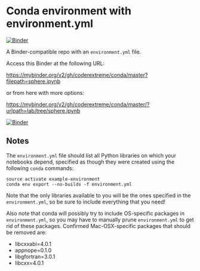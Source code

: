# Conda environment with environment.yml

[![Binder](http://mybinder.org/badge_logo.svg)](https://mybinder.org/v2/gh/coderextreme/conda/master?filepath=sphere.ipynb
)

A Binder-compatible repo with an `environment.yml` file.

Access this Binder at the following URL:

https://mybinder.org/v2/gh/coderextreme/conda/master?filepath=sphere.ipynb

or from here with more options:

https://mybinder.org/v2/gh/coderextreme/conda/master/?urlpath=lab/tree/sphere.ipynb

[![Binder](https://mybinder.org/badge_logo.svg)](https://mybinder.org/v2/gh/coderextreme/conda/master?filepath=sphere.ipynb)


## Notes
The `environment.yml` file should list all Python libraries on which your notebooks
depend, specified as though they were created using the following `conda` commands:

```
source activate example-environment
conda env export --no-builds -f environment.yml
```

Note that the only libraries available to you will be the ones specified in
the `environment.yml`, so be sure to include everything that you need! 

Also note that conda will possibly try to include OS-specific packages in `environment.yml`, so you
may have to manually prune `environment.yml` to get rid of these packages. Confirmed Mac-OSX-specific
packages that should be removed are:

* libcxxabi=4.0.1
* appnope=0.1.0
* libgfortran=3.0.1
* libcxx=4.0.1
